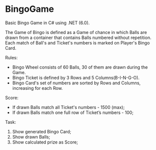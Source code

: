 # BingoGame
Basic Bingo Game in C# using .NET (6.0).

The Game of Bingo is defined as a Game of chance in which Balls are drawn from a container that contains Balls numbered without repetition. Each match of Ball's and Ticket's numbers is marked on Player's Bingo Card.

Rules:
* Bingo Wheel consists of 60 Balls, 30 of them are drawn during the Game.
* Bingo Ticket is defined by 3 Rows and 5 Columns(B-I-N-G-O).
* Bingo Card's set of numbers are sorted by Rows and Columns, increasing for each Row.

Score:
* If drawn Balls match all Ticket's numbers - 1500 (max);
* If drawn Balls match one full row of Ticket’s numbers - 100;

Task:
1. Show generated Bingo Card;
2. Show drawn Balls;
3. Show calculated prize as Score;
